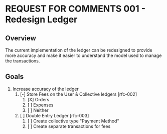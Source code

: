 # REQUEST FOR COMMENTS 001 - Redesign Ledger

## Overview

The current implementation of the ledger can be redesigned to provide
more accuracy and make it easier to understand the model used to
manage the transactions.

## Goals

1. Increase accuracy of the ledger
   1. [-] Store Fees on the User & Collective ledgers [rfc-002]
      1. [X] Orders
      2. [ ] Expenses
      3. [ ] Neither
   2. [ ] Double Entry Ledger [rfc-003]
      1. [ ] Create collective type "Payment Method"
      2. [ ] Create separate transactions for fees
